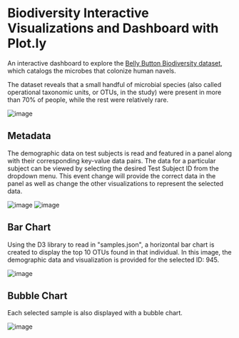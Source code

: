 # Biodiversity Interactive Visualizations and Dashboard with Plot.ly

An interactive dashboard to explore the [Belly Button Biodiversity dataset](http://robdunnlab.com/projects/belly-button-biodiversity/), which catalogs the microbes that colonize human navels.

The dataset reveals that a small handful of microbial species (also called operational taxonomic units, or OTUs, in the study) were present in more than 70% of people, while the rest were relatively rare.

![image](https://user-images.githubusercontent.com/69134400/119420318-11df1d00-bcb1-11eb-9dc7-3ac55ebdf718.png)


## Metadata

The demographic data on test subjects is read and featured in a panel along with their corresponding key-value data pairs. The data for a particular subject can be viewed by selecting the desired Test Subject ID from the dropdown menu. This event change will provide the correct data in the panel as well as change the other visualizations to represent the selected data. 

![image](https://user-images.githubusercontent.com/69134400/119420245-de03f780-bcb0-11eb-82e7-69778456727a.png) ![image](https://user-images.githubusercontent.com/69134400/119420248-e3614200-bcb0-11eb-9a0f-36dba1b4962f.png)

## Bar Chart

Using the D3 library to read in "samples.json", a horizontal bar chart is created to display the top 10 OTUs found in that individual. In this image, the demographic data and visualization is provided for the selected ID: 945.

![image](https://user-images.githubusercontent.com/69134400/119420559-9fbb0800-bcb1-11eb-8648-09254764587c.png)

## Bubble Chart

Each selected sample is also displayed with a bubble chart.

![image](https://user-images.githubusercontent.com/69134400/119420426-54a0f500-bcb1-11eb-9106-f17960c7e9bd.png)

